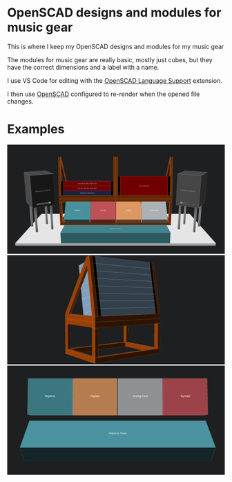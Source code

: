 # OpenSCAD designs and modules for music gear

This is where I keep my OpenSCAD designs and modules for my music gear

The modules for music gear are really basic, mostly just cubes, but they have the correct dimensions and a label with a name.

I use VS Code for editing with the [OpenSCAD Language Support](https://marketplace.visualstudio.com/items?itemName=Leathong.openscad-language-support) extension.

I then use [OpenSCAD](https://openscad.org/) configured to re-render when the opened file changes.

# Examples
![Music table](images/music_table.png)
![19 inch rack unit stand](images/rack_stand.png)
![Elektron trinity and some more](images/elektron_trinity_plus.png)